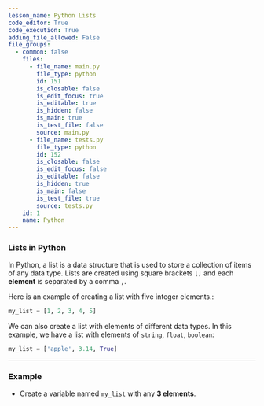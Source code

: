 ```yaml
---
lesson_name: Python Lists
code_editor: True
code_execution: True
adding_file_allowed: False
file_groups:
  - common: false
    files:
      - file_name: main.py
        file_type: python
        id: 151
        is_closable: false
        is_edit_focus: true
        is_editable: true
        is_hidden: false
        is_main: true
        is_test_file: false
        source: main.py
      - file_name: tests.py
        file_type: python
        id: 152
        is_closable: false
        is_edit_focus: false
        is_editable: false
        is_hidden: true
        is_main: false
        is_test_file: true
        source: tests.py
    id: 1
    name: Python
---
```


### Lists in Python

In Python, a list is a data structure that is used to store a collection of items of any data type. Lists are created using square brackets `[]` and each **element** is separated by a comma `,`.

Here is an example of creating a list with five integer elements.:

```python
my_list = [1, 2, 3, 4, 5]
```

We can also create a list with elements of different data types. In this example, we have a list with elements of `string`, `float`, `boolean`:

```python
my_list = ['apple', 3.14, True]
```

---

### Example

<ul>
<li id="test-1">Create a variable named <code>my_list</code> with any <strong>3 elements</strong>.</li>
</ul>
